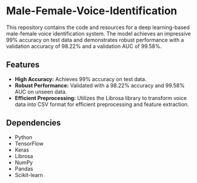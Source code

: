 # Male-Female-Voice-Identification
This repository contains the code and resources for a deep learning-based male-female voice identification system. The model achieves an impressive 99% accuracy on test data and demonstrates robust performance with a validation accuracy of 98.22% and a validation AUC of 99.58%.

## Features
  - **High Accuracy:** Achieves 99% accuracy on test data.
  - **Robust Performance:** Validated with a 98.22% accuracy and 99.58% AUC on unseen data.
  - **Efficient Preprocessing:** Utilizes the Librosa library to transform voice data into CSV format for efficient preprocessing and feature extraction.
## Dependencies
  - Python
  - TensorFlow
  - Keras
  - Librosa
  - NumPy
  - Pandas
  - Scikit-learn
